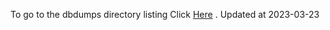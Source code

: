 To go to the dbdumps directory listing Click [Here](https://ipfs.io/ipfs/bafkreibov52r4ryg6ioyzzd5nvb4332j2ensaz5auxbuqs74r64swnwlhu) . Updated at 2023-03-23